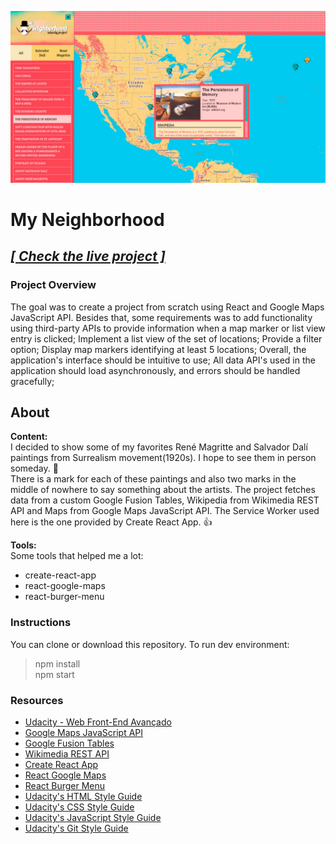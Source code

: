 ![MyNeighborhood](https://raw.githubusercontent.com/dekisr/Udacity-FrontEnd-P05-MyNeighborhood/master/myNeighborhood.jpg)

# My Neighborhood

## [**_[ Check the live project ]_**](https://dekisr.github.io/Udacity-FrontEnd-P05-MyNeighborhood/)

### Project Overview
The goal was to create a project from scratch using React and Google Maps JavaScript API. Besides that, some requirements was to add functionality using third-party APIs to provide information when a map marker or list view entry is clicked; Implement a list view of the set of locations; Provide a filter option; Display map markers identifying at least 5 locations; Overall, the application's interface should be intuitive to use; All data API's used in the application should load asynchronously, and errors should be handled gracefully;

## About
**Content:**  
I decided to show some of my favorites René Magritte and Salvador Dalí paintings from Surrealism movement(1920s). I hope to see them in person someday. :pray:  
There is a mark for each of these paintings and also two marks in the middle of nowhere to say something about the artists. The project fetches data from a custom Google Fusion Tables, Wikipedia from Wikimedia REST API and Maps from Google Maps JavaScript API. The Service Worker used here is the one provided by Create React App. :thumbsup:

**Tools:**  
Some tools that helped me a lot:
- create-react-app
- react-google-maps
- react-burger-menu

### Instructions
You can clone or download this repository.
To run dev environment:
> npm install  
> npm start

### Resources
* [Udacity - Web Front-End Avançado](https://br.udacity.com/course/front-end-web-developer-nanodegree--nd001-br-advanced)
* [Google Maps JavaScript API](https://developers.google.com/maps/documentation/javascript)
* [Google Fusion Tables](https://developers.google.com/fusiontables)
* [Wikimedia REST API](https://en.wikipedia.org/api/rest_v1)
* [Create React App](https://github.com/facebook/create-react-app)
* [React Google Maps](https://github.com/tomchentw/react-google-maps)
* [React Burger Menu](https://github.com/negomi/react-burger-menu)
* [Udacity's HTML Style Guide](http://udacity.github.io/frontend-nanodegree-styleguide/index.html)
* [Udacity's CSS Style Guide](http://udacity.github.io/frontend-nanodegree-styleguide/css.html)
* [Udacity's JavaScript Style Guide](http://udacity.github.io/frontend-nanodegree-styleguide/javascript.html)
* [Udacity's Git Style Guide](https://udacity.github.io/git-styleguide/)